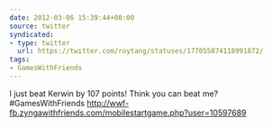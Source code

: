 ```yaml
---
date: 2012-03-06 15:39:44+00:00
source: twitter
syndicated:
- type: twitter
  url: https://twitter.com/roytang/statuses/177055874118991872/
tags:
- GamesWithFriends
---
```


I just beat Kerwin by 107 points! Think you can beat me? #GamesWithFriends http://wwf-fb.zyngawithfriends.com/mobilestartgame.php?user=10597689
